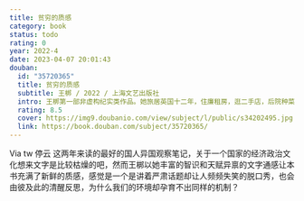 ```yaml
---
title: 贫穷的质感
category: book
status: todo
rating: 0
year: 2022-4
date: 2023-04-07 20:01:43
douban:
  id: "35720365"
  title: 贫穷的质感
  subtitle: 王梆 / 2022 / 上海文艺出版社
  intro: 王梆第一部非虚构纪实类作品。她旅居英国十二年，住廉租房，逛二手店，后院种菜、下地劳作，走进乡村社交俱乐部，打入工党内部，采访异乡的普通人……以“英国观察”为切入点，从自身的真实处境及经验出发，讨论贫穷与制度、家庭与养老、乡村与城市、脱欧与留欧、文化与历史等一系列社会现实问题。她的生活，就是她的思想资源，也是她的写作原点。不同于一般旅行文学中“观光客式”的观察与纪录，她长期扎根当地，作为一位“生活中的人”，观察食物、衣着、住房、市集、邻居等日常生活中接触到的人与物，不断延展视野，将目光触及家庭、养老、医疗、制度等一系列社会议题，反思全球化带来的影响，揭示全球垄断资本主义背后的复杂真相。长期媒体工作的经验和写作训练，使她的叙述不仅有独特的视角，还有很强的感染力。
  rating: 8.5
  cover: https://img9.doubanio.com/view/subject/l/public/s34202495.jpg
  link: https://book.douban.com/subject/35720365/
---
```


Via tw 停云 这两年来读的最好的国人异国观察笔记，关于一个国家的经济政治文化想来文字是比较枯燥的吧，然而王梆以她丰富的智识和天赋异禀的文字通感让本书充满了新鲜的质感，感觉是一个是讲着严肃话题却让人频频失笑的脱口秀，也会由彼及此的清醒反思，为什么我们的环境却孕育不出同样的机制？

